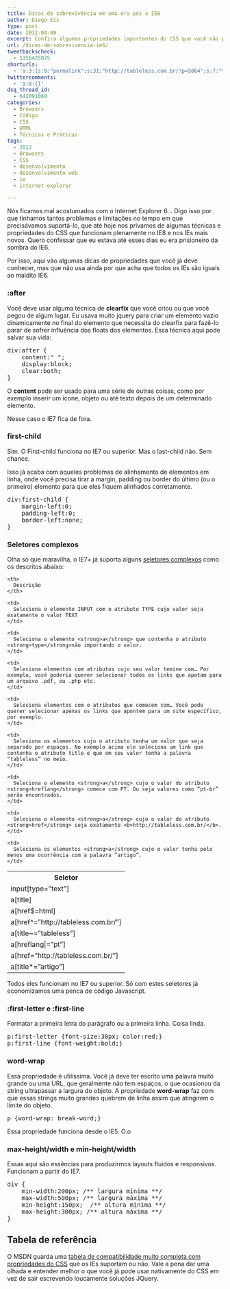 ```yaml
---
title: Dicas de sobrevivência em uma era pós o IE6
author: Diego Eis
type: post
date: 2012-04-09
excerpt: Confira algumas propriedades importantes do CSS que você não podia usar no IE6, mas pode usar hoje no IE7 ou superior.
url: /dicas-de-sobrevivencia-ie6/
tweetbackscheck:
  - 1356425875
shorturls:
  - 'a:3:{s:9:"permalink";s:31:"http://tableless.com.br/?p=5864";s:7:"tinyurl";s:26:"http://tinyurl.com/89d4ltm";s:4:"isgd";s:19:"http://is.gd/sD7pF1";}'
twittercomments:
  - 'a:0:{}'
dsq_thread_id:
  - 642091069
categories:
  - Browsers
  - Código
  - CSS
  - HTML
  - Técnicas e Práticas
tags:
  - 2012
  - Browsers
  - CSS
  - desenvolvimento
  - desenvolvimento web
  - ie
  - internet explorer

---
```

Nós ficamos mal acostumados com o Internet Explorer 6&#8230; Digo isso por que tinhamos tantos problemas e limitações no tempo em que precisávamos suportá-lo, que até hoje nos privamos de algumas técnicas e propriedades do CSS que funcionam plenamente no IE8 e nos IEs mais novos. Quero confessar que eu estava até esses dias eu era prisioneiro da sombra do IE6.

Por isso, aqui vão algumas dicas de propriedades que você já deve conhecer, mas que não usa ainda por que acha que todos os IEs são iguais ao maldito IE6.

### :after

Você deve usar alguma técnica de **clearfix** que você criou ou que você pegou de algum lugar. Eu usava muito jquery para criar um elemento vazio dinamicamente no final do elemento que necessita do clearfix para fazê-lo parar de sofrer influência dos floats dos elementos. Essa técnica aqui pode salvar sua vida:

<pre class="lang-css">div:after {
    content:" ";
    display:block;
    clear:both;
}
</pre>

O **content** pode ser usado para uma série de outras coisas, como por exemplo inserir um ícone, objeto ou até texto depois de um determinado elemento.

Nesse caso o IE7 fica de fora.

### first-child

Sim. O First-child funciona no IE7 ou superior. Mas o last-child não. Sem chance.
  
Isso já acaba com aqueles problemas de alinhamento de elementos em linha, onde você precisa tirar a margin, padding ou border do último (ou o primeiro) elemento para que eles fiquem alinhados corretamente.

<pre class="lang-css">div:first-child {
    margin-left:0;
    padding-left:0;
    border-left:none;
}
</pre>

### Seletores complexos

Olha só que maravilha, o IE7+ já suporta alguns <a href="http://tableless.com.br/seletores-complexos-do-css/" target="_blank">seletores complexos</a> como os descritos abaixo:

<table summary="lista de seletores complexos">
  <tr>
    <th>
      Seletor
    </th>
    
    <th>
      Descrição
    </th>
  </tr>
  
  <tr>
    <td>
      input[type=&#8221;text&#8221;]
    </td>
    
    <td>
      Seleciona o elemento INPUT com o atributo TYPE cujo valor seja exatamente o valor TEXT
    </td>
  </tr>
  
  <tr>
    <td>
      a[title]
    </td>
    
    <td>
      Seleciona o elemento <strong>a</strong> que contenha o atributo <strong>type</strong>não importando o valor.
    </td>
  </tr>
  
  <tr>
    <td>
      a[href$=html]
    </td>
    
    <td>
      Seleciona elementos com atributos cujo seu valor temine com… Por exemplo, você poderia querer selecionar todos os links que apotam para um arquivo .pdf, ou .php etc.
    </td>
  </tr>
  
  <tr>
    <td>
      a[href^=&#8221;http://tableless.com.br/&#8221;]
    </td>
    
    <td>
      Seleciona elementos com o atributos que comecem com… Você pode querer selecionar apenas os links que apontem para um site específico, por exemplo.
    </td>
  </tr>
  
  <tr>
    <td>
      a[title~=&#8221;tableless&#8221;]
    </td>
    
    <td>
      Seleciona os elementos cujo o atributo tenha um valor que seja separado por espaços. No exemplo acima ele seleciona um link que contenha o atributo title e que em seu valor tenha a palavra “tableless” no meio.
    </td>
  </tr>
  
  <tr>
    <td>
      a[hreflang|=&#8221;pt&#8221;]
    </td>
    
    <td>
      Seleciona o elemento <strong>a</strong> cujo o valor do atributo <strong>hreflang</strong> comece com PT. Ou seja valores como “pt-br” serão encontrados.
    </td>
  </tr>
  
  <tr>
    <td>
      a[href=&#8221;http://tableless.com.br/&#8221;]
    </td>
    
    <td>
      Seleciona o elemento <strong>a</strong> cujo o valor do atributo <strong>href</strong> seja exatamente <b>http://tableless.com.br/</b>.
    </td>
  </tr>
  
  <tr>
    <td>
      a[title*=&#8221;artigo&#8221;]
    </td>
    
    <td>
      Seleciona os elementos <strong>a</strong> cujo o valor tenha pelo menos uma ocorrência com a palavra “artigo”.
    </td>
  </tr>
</table>

Todos eles funcionam no IE7 ou superior. Só com estes seletores já economizamos uma penca de código Javascript.

### :first-letter e :first-line

Formatar a primeira letra do parágrafo ou a primeira linha. Coisa linda.

<pre class="lang-css">p:first-letter {font-size:30px; color:red;}
p:first-line {font-weight:bold;}
</pre>

### word-wrap

Essa propriedade é utilíssima. Você já deve ter escrito uma palavra muito grande ou uma URL, que geralmente não tem espaços, o que ocasionou da string ultrapassar a largura do objeto. A propriedade **word-wrap** faz com que essas strings muito grandes quebrem de linha assim que atingirem o limite do objeto.

<pre class="lang-css">p {word-wrap: break-word;}
</pre>

Essa propriedade funciona desde o IE5. O.o

### max-height/width e min-height/width

Essas aqui são essências para produzirmos layouts fluidos e responsivos. Funcionam a partir do IE7.

<pre class="lang-css">div {
    min-width:200px; /** largura mínima **/
    max-width:500px; /** largura máxima **/
    min-height:150px;  /** altura mínima **/
    max-height:300px; /** altura máxima **/
}
</pre>

## Tabela de referência

O MSDN guarda uma <a href="http://msdn.microsoft.com/en-us/library/cc351024(v=vs.85).aspx#elementselectors" target="_blank">tabela de compatibilidade muito completa com propriedades do CSS</a> que os IEs suportam ou não. Vale a pena dar uma olhada e entender melhor o que você já pode usar nativamente do CSS em vez de sair escrevendo loucamente soluções JQuery.